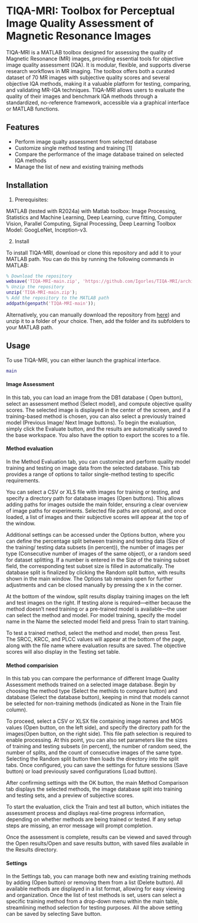 # TIQA-MRI: Toolbox for Perceptual Image Quality Assessment of Magnetic Resonance Images

TIQA-MRI is a MATLAB toolbox designed for assessing the quality of Magnetic Resonance (MR) images, providing essential tools for objective image quality assessment (IQA). It is modular, flexible, and supports diverse research workflows in MR imaging. The toolbox offers both a curated dataset of 70 MR images with subjective quality scores and several objective IQA methods, making it a valuable platform for testing, comparing, and validating MR-IQA techniques. TIQA-MRI allows users to evaluate the quality of their images and benchmark IQA methods through a standardized, no-reference framework, accessible via a graphical interface or MATLAB functions.

## Features

- Perform image qualty assessment from selected database
- Customize single method testing and training [1]
- Compare the performance of the image database trained on selected IQA methods
- Manage the list of new and existing training methods

## Installation
1. Prerequisites:

MATLAB (tested with R2024a) with Matlab toolbox: Image Processing, Statistics and Machine Learning, Deep Learning, curve fitting, Computer Vision, Parallel Computing, Signal Processing, Deep Learning Toolbox Model: GoogLeNet, Inception-v3.

2. Install

To install TIQA-MRI, download or clone this repository and add it to your MATLAB path. You can do this by running the following commands in MATLAB:

```matlab
% Download the repository
websave('TIQA-MRI-main.zip', 'https://github.com/Igorles/TIQA-MRI/archive/refs/heads/main.zip');
% Unzip the repository
unzip('TIQA-MRI-main.zip');
% Add the repository to the MATLAB path
addpath(genpath('TIQA-MRI-main'));
```

Alternatively, you can manually download the repository from [here](https://github.com/Igorles/TIQA-MRI/archive/refs/heads/main.zip')) and unzip it to a folder of your choice. Then, add the folder and its subfolders to your MATLAB path.

## Usage

To use TIQA-MRI, you can either launch the graphical interface.

```matlab
main
```

#### Image Assessment
In this tab, you can load an image from the DB1 database ( Open button), select an assessment method (Select model), and compute objective quality scores. The selected image is displayed in the center of the screen, and if a training-based method is chosen, you can also select a previously trained model (Previous Image/ Next Image buttons). To begin the evaluation, simply click the Evaluate button, and the results are automatically saved to the base workspace. You also have the option to export the scores to a file.

#### Method evaluation
In the Method Evaluation tab, you can customize and perform quality model training and testing on image data from the selected database. This tab provides a range of options to tailor single-method testing to specific requirements.

You can select a CSV or XLS file with images for training or testing, and specify a directory path for database images (Open buttons). This allows adding paths for images outside the main folder, ensuring a clear overview of image paths for experiments. Selected file paths are optional, and once loaded, a list of images and their subjective scores will appear at the top of the window.

Additional settings can be accessed under the Options button, where you can define the percentage split between training and testing data (Size of the training/ testing data subsets (in percent)), the number of images per type (Consecutive number of images of the same object), or a random seed for dataset splitting. If a number is entered in the Size of the training subset field, the corresponding test subset size is filled in automatically. The database split is finalized by clicking the Random split button, with results shown in the main window. The Options tab remains open for further adjustments and can be closed manually by pressing the x in the corner.

At the bottom of the window, split results display training images on the left and test images on the right. If testing alone is required—either because the method doesn’t need training or a pre-trained model is available—the user can select the method and model. For model training, specify the model name in the Name the selected model field and press Train to start training.

To test a trained method, select the method and model, then press Test. The SRCC, KRCC, and PLCC values will appear at the bottom of the page, along with the file name where evaluation results are saved. The objective scores will also display in the Testing set table.

#### Method comparision
In this tab you can compare the performance of different Image Quality Assessment methods trained on a selected image database. Begin by choosing the method type (Select the methids to compare button) and database (Select the database button), keeping in mind that models cannot be selected for non-training methods (indicated as None in the Train file column).

To proceed, select a CSV or XLSX file containing image names and MOS values (Open button, on the left side), and specify the directory path for the images(Open button, on the right side). This file path selection is required to enable processing. At this point, you can also set parameters like the sizes of training and testing subsets (in percent), the number of random seed, the number of splits, and the count of consecutive images of the same type. Selecting the Random split button then loads the directory into the split tabs. Once configured, you can save the settings for future sessions (Save button) or load previously saved configurations (Load button).

After confirming settings with the OK button, the main Method Comparison tab displays the selected methods, the image database split into training and testing sets, and a preview of subjective scores.

To start the evaluation, click the Train and test all button, which initiates the assessment process and displays real-time progress information, depending on whether methods are being trained or tested. If any setup steps are missing, an error message will prompt completion.

Once the assessment is complete, results can be viewed and saved through the Open results/Open and save results button, with saved files available in the Results directory.

#### Settings

In the Settings tab, you can manage both new and existing training methods by adding (Open button) or removing them from a list (Delete button). All available methods are displayed in a list format, allowing for easy viewing and organization. Once the list of test methods is set, users can select a specific training method from a drop-down menu within the main table, streamlining method selection for testing purposes. All the above setting can be saved by selecting Save button.

